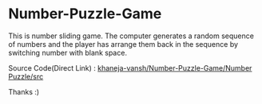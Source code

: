 # Number-Puzzle-Game

This is number sliding game.
The computer generates a random sequence of numbers and the player has arrange them back in the sequence by switching number with blank space. 

Source Code(Direct Link) :  [khaneja-vansh/Number-Puzzle-Game/Number Puzzle/src](https://github.com/khaneja-vansh/Number-Puzzle-Game/tree/main/Number%20Puzzle/src)


Thanks :)
